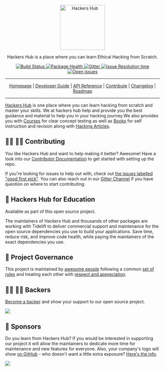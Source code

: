 <p align="center">
    <a href="https://hackers-hub.netlify.app/">
        <img alt="Hackers Hub" src="https://webdriver.io/assets/images/robot-3677788dd63849c56aa5cb3f332b12d5.svg" width="146">
    </a>
</p>

<p align="center">
    Hackers Hub is a place where you can learn Ethical Hacking from Scratch.
</p>

<p align="center">
    <a href="https://github.com/Abhi6722/hackers-hub">
        <img alt="Build Status" src="https://github.com/webdriverio/webdriverio/actions/workflows/test.yml/badge.svg">
    </a>
    <a href="https://github.com/Abhi6722/hackers-hub">
        <img alt="Package Health" src="https://snyk.io/advisor/npm-package/webdriverio/badge.svg">
    </a>
    <a href="https://gitter.im/official-hackers-hub/community">
        <img alt="Gitter" src="https://badges.gitter.im/webdriverio/webdriverio.svg">
    </a>
    <a href="https://github.com/Abhi6722/hackers-hub">
        <img alt="Issue Resolution time" src="http://isitmaintained.com/badge/resolution/webdriverio/webdriverio.svg">
    </a>
    <a href="https://github.com/Abhi6722/hackers-hub">
        <img alt="Open issues" src="http://isitmaintained.com/badge/open/webdriverio/webdriverio.svg">
    </a>
</p>


***

<p align="center">
    <a href="https://hackers-hub.netlify.app/">Homepage</a> |
    <a href="https://hackers-hub.netlify.app/docs/gettingstarted">Developer Guide</a> |
    <a href="https://hackers-hub.netlify.app/docs/api">API Reference</a> |
    <a href="https://github.com/Abhi6722/hackers-hub/blob/main/CONTRIBUTING.md">Contribute</a> |
    <a href="https://github.com/Abhi6722/hackers-hub/blob/main/CHANGELOG.md">Changelog</a> |
    <a href="https://github.com/Abhi6722/hackers-hub/blob/main/ROADMAP.md">Roadmap</a>
</p>

***

[Hackers Hub](https://hackers-hub.netlify.app) is one place where you can learn hacking from scratch and master your skills. We at hackers hub help and provide you the best guidance and material to help you in your hacking journey.We also provides you with [Courses](https://hackers-hub.com/courses) for clear concept testing as well as [Books](https://hackers-hub.com/shop/) for self instruction and revision along with [Hacking Articles](https://hackers-hub.com/blog). 

## :woman_technologist: :man_technologist: Contributing

You like Hackers Hub and want to help making it better? Awesome! Have a look into our [Contributor Documentation](CONTRIBUTING.md) to get started with setting up the repo.

If you're looking for issues to help out with, check out [the issues labelled "good first pick"](https://github.com/Abhi6722/hackers-hub/issues?q=is%3Aopen+is%3Aissue+label%3A"good+first+pick"). You can also reach out in our [Gitter Channel](https://gitter.im/official-hackers-hub/community) if you have question on where to start contributing.

## :office: Hackers Hub for Education

Available as part of this open source project.

The maintainers of Hackers Hub and thousands of other packages are working with Tidelift to deliver commercial support and maintenance for the open source dependencies you use to build your applications. Save time, reduce risk, and improve code health, while paying the maintainers of the exact dependencies you use.


## :handshake: Project Governance

This project is maintained by [awesome people](/AUTHORS.md) following a common [set of rules](/GOVERNANCE.md) and treating each other with [respect and appreciation](/CODE_OF_CONDUCT.md).

## :man_cook: :woman_cook: Backers

[Become a backer](https://opencollective.com/hackers-hub) and show your support to our open source project.

<a href="https://opencollective.com/hackers-hub"><img src="https://opencollective.com/hackers-hub/tiers/baker.svg?avatarHeight=36&width=600"></a>

## :money_with_wings: Sponsors

Do you learn from Hackers Hub? If you would be interested in supporting our project it will allow the maintainers to dedicate more time for maintenance and new features for everyone. Also, your company's logo will show [on GitHub](https://github.com/Abhi6722/hackers-hub#readme) - who doesn't want a little extra exposure? [Here's the info](https://opencollective.com/hackers-hub).

<a href="https://opencollective.com/hackers-hub"><img src="https://opencollective.com/hackers-hub/tiers/gold-sponsor.svg?avatarHeight=36&width=600"></a>

